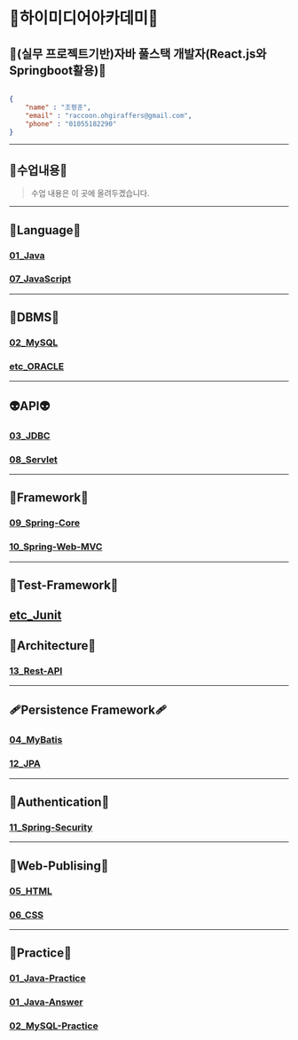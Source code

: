 # 🦝하이미디어아카데미🦝
## 🥇(실무 프로젝트기반)자바 풀스택 개발자(React.js와 Springboot활용)🥇

```json

{
    "name" : "조평훈",
    "email" : "raccoon.ohgiraffers@gmail.com",
    "phone" : "01055182290"
}

```

---
## 📖수업내용📖
> 수업 내용은 이 곳에 올려두겠습니다.
---
## 🎍Language🎍
### [01_Java](https://github.com/240822-HiMedia-Sinchon/01_Java)
### [07_JavaScript](https://github.com/240822-HiMedia-Sinchon/07_JavaScript)

---
## 📅DBMS📅
### [02_MySQL](https://github.com/240822-HiMedia-Sinchon/02_MySQL)
### [etc_ORACLE](https://github.com/240822-HiMedia-Sinchon/ORACLE_SQLD)
---
## 👽API👽
### [03_JDBC](https://github.com/240822-HiMedia-Sinchon/03_JDBC)
### [08_Servlet](https://github.com/240822-HiMedia-Sinchon/08_Servlet)

---
## 🚡Framework🚡
### [09_Spring-Core](https://github.com/240822-HiMedia-Sinchon/09_Spring-Core)
### [10_Spring-Web-MVC](https://github.com/240822-HiMedia-Sinchon/10_Spring-Web_MVC)
---

## 🥑Test-Framework🥑
## [etc_Junit]()

## 🌼Architecture🌼
### [13_Rest-API](https://github.com/240822-HiMedia-Sinchon/13_Rest-API) 
---
## 🩹Persistence Framework🩹
### [04_MyBatis](https://github.com/240822-HiMedia-Sinchon/04_MyBatis)
### [12_JPA](https://github.com/240822-HiMedia-Sinchon/12_JPA)

---
## 🍷Authentication🍷
### [11_Spring-Security](https://github.com/240822-HiMedia-Sinchon/11_Spring-Security)

---
## 🤡Web-Publising🤡
### [05_HTML](https://github.com/240822-HiMedia-Sinchon/05_HTML)
### [06_CSS](https://github.com/240822-HiMedia-Sinchon/06_CSS)

---
## 💯Practice💯
### [01_Java-Practice](https://github.com/240822-HiMedia-Sinchon/Practice)
### [01_Java-Answer](https://github.com/240822-HiMedia-Sinchon/Answer)
### [02_MySQL-Practice](https://github.com/240822-HiMedia-Sinchon/2-1_MySQL-Practice)

